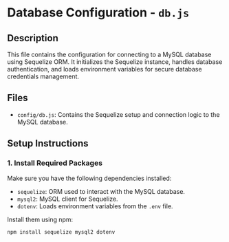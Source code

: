 # Database Configuration - `db.js`

## Description

This file contains the configuration for connecting to a MySQL database using Sequelize ORM. It initializes the Sequelize instance, handles database authentication, and loads environment variables for secure database credentials management.

## Files

- `config/db.js`: Contains the Sequelize setup and connection logic to the MySQL database.

## Setup Instructions

### 1. Install Required Packages

Make sure you have the following dependencies installed:

- `sequelize`: ORM used to interact with the MySQL database.
- `mysql2`: MySQL client for Sequelize.
- `dotenv`: Loads environment variables from the `.env` file.

Install them using npm:

```bash
npm install sequelize mysql2 dotenv
